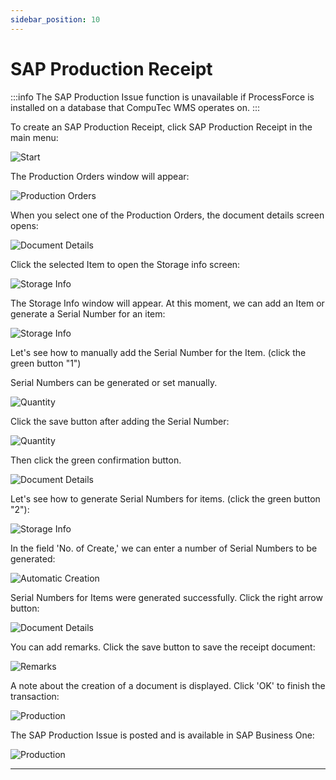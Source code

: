 ```yaml
---
sidebar_position: 10
---
```


# SAP Production Receipt

:::info
    The SAP Production Issue function is unavailable if ProcessForce is installed on a database that CompuTec WMS operates on.
:::

To create an SAP Production Receipt, click SAP Production Receipt in the main menu:

![Start](./media/SAPProductionReceipt.webp)

The Production Orders window will appear:

![Production Orders](./media/ProductionOrders_R.webp)

When you select one of the Production Orders, the document details screen opens:

![Document Details](./media/DocDet_receipt.webp)

Click the selected Item to open the Storage info screen:

![Storage Info](./media/StorageInfo.webp)

The Storage Info window will appear. At this moment, we can add an Item or generate a Serial Number for an item:

![Storage Info](./media/StorageInfo_points.webp)

Let's see how to manually add the Serial Number for the Item. (click the green button "1")

Serial Numbers can be generated or set manually.

![Quantity](./media/Quantity_Serial.webp)

Click the save button after adding the Serial Number:

![Quantity](./media/Quantity_Serial_entered.webp)

Then click the green confirmation button.

![Document Details](./media/DocDet_onereceipted.webp)

Let's see how to generate Serial Numbers for items. (click the green button "2"):

![Storage Info](./media/StorageInfo_points.webp)

In the field 'No. of Create,' we can enter a number of Serial Numbers to be generated:

![Automatic Creation](./media/AutomaticCreation.webp)

Serial Numbers for Items were generated successfully. Click the right arrow button:

![Document Details](./media/DocDet_green.webp)

You can add remarks. Click the save button to save the receipt document:

![Remarks](./media/RemarksReceipt.webp)

A note about the creation of a document is displayed. Click 'OK' to finish the transaction:

![Production](./media/ProdRecCreated.webp)

The SAP Production Issue is posted and is available in SAP Business One:

![Production](./media/receipt-from-production.png)

---
